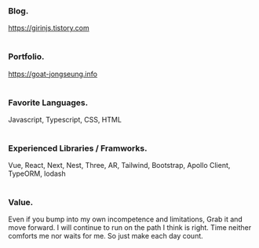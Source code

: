 ### Blog.
https://girinjs.tistory.com 
<br /><br />

### Portfolio.
https://goat-jongseung.info
<br /><br />

### Favorite Languages.
Javascript, Typescript, CSS, HTML
<br /><br />

### Experienced Libraries / Framworks.
Vue, React, Next, Nest, Three, AR, Tailwind, Bootstrap, Apollo Client, TypeORM, lodash
<br /><br />

### Value.

Even if you bump into my own incompetence and limitations, Grab it and move forward. I will continue to run on the path I think is right. Time neither comforts me nor waits for me. So just make each day count.
<br /><br />
